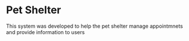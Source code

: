# Pet Shelter
This system was developed to help the pet shelter manage appointmnets and provide information to users
